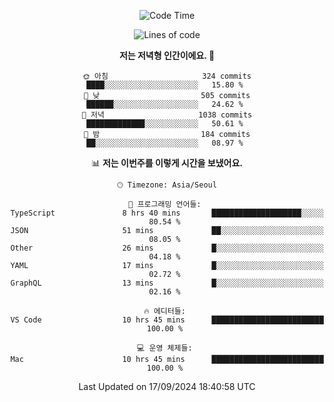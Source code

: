 <div align='center'>
 
<!--START_SECTION:waka-->
![Code Time](http://img.shields.io/badge/Code%20Time-3%2C828%20hrs%2032%20mins-blue)

![Lines of code](https://img.shields.io/badge/%EC%A0%80%EB%8A%94%20%EC%97%AC%ED%83%9C%EA%B9%8C%EC%A7%80%20-1.3%20million%20%EC%A4%84%EC%9D%98%20%EC%BD%94%EB%93%9C%EB%A5%BC%20%EC%9E%91%EC%84%B1%ED%96%88%EC%96%B4%EC%9A%94.-blue)

**저는 저녁형 인간이에요. 🦉** 

```text
🌞 아침                     324 commits         ████░░░░░░░░░░░░░░░░░░░░░   15.80 % 
🌆 낮　                     505 commits         ██████░░░░░░░░░░░░░░░░░░░   24.62 % 
🌃 저녁                     1038 commits        █████████████░░░░░░░░░░░░   50.61 % 
🌙 밤　                     184 commits         ██░░░░░░░░░░░░░░░░░░░░░░░   08.97 % 
```


📊 **저는 이번주를 이렇게 시간을 보냈어요.** 

```text
🕑︎ Timezone: Asia/Seoul

💬 프로그래밍 언어들: 
TypeScript               8 hrs 40 mins       ████████████████████░░░░░   80.54 % 
JSON                     51 mins             ██░░░░░░░░░░░░░░░░░░░░░░░   08.05 % 
Other                    26 mins             █░░░░░░░░░░░░░░░░░░░░░░░░   04.18 % 
YAML                     17 mins             █░░░░░░░░░░░░░░░░░░░░░░░░   02.72 % 
GraphQL                  13 mins             █░░░░░░░░░░░░░░░░░░░░░░░░   02.16 % 

🔥 에디터들: 
VS Code                  10 hrs 45 mins      █████████████████████████   100.00 % 

💻 운영 체제들: 
Mac                      10 hrs 45 mins      █████████████████████████   100.00 % 
```


 Last Updated on 17/09/2024 18:40:58 UTC
<!--END_SECTION:waka-->
 </div>
<!---
Emewjin/Emewjin is a ✨ special ✨ repository because its `README.md` (this file) appears on your GitHub profile.
You can click the Preview link to take a look at your changes.
--->
